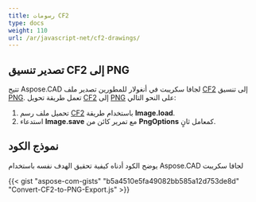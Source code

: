 ```yaml
---
title: رسومات CF2
type: docs
weight: 110
url: /ar/javascript-net/cf2-drawings/
---
```


## **تصدير تنسيق CF2 إلى PNG**

تتيح Aspose.CAD لجافا سكريبت في أنغولار للمطورين تصدير ملف [CF2](https://docs.fileformat.com/cad/cf2/) إلى تنسيق [PNG](https://docs.fileformat.com/image/png/).
تعمل طريقة تحويل [CF2](https://docs.fileformat.com/cad/cf2/) إلى [PNG](https://docs.fileformat.com/image/png/) على النحو التالي:

1. تحميل ملف رسم [CF2](https://docs.fileformat.com/cad/cf2/) باستخدام طريقة **Image.load**.
1. استدعاء **Image.save** مع تمرير كائن من **PngOptions** كمعامل ثانٍ.

## نموذج الكود

يوضح الكود أدناه كيفية تحقيق الهدف نفسه باستخدام Aspose.CAD لجافا سكريبت

{{< gist "aspose-com-gists" "b5a4510e5fa49082bb585a12d753de8d" "Convert-CF2-to-PNG-Export.js" >}}
